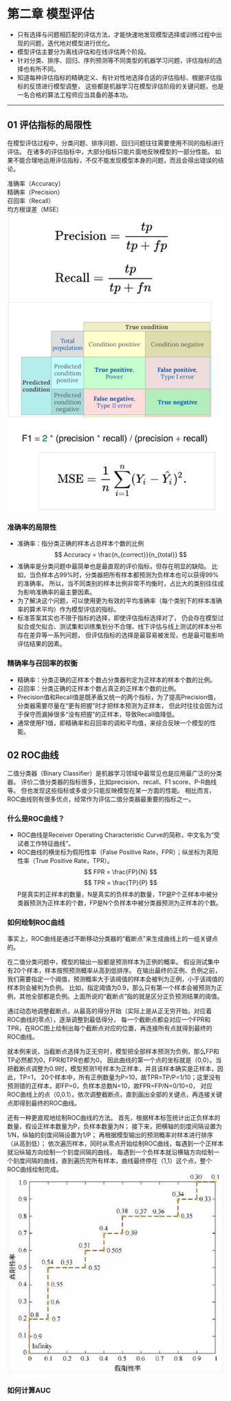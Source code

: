# 第二章 模型评估
- 只有选择与问题相匹配的评估方法，才能快速地发现模型选择或训练过程中出现的问题，迭代地对模型进行优化。
- 模型评估主要分为离线评估和在线评估两个阶段。
- 针对分类、排序、回归、序列预测等不同类型的机器学习问题，评估指标的选择也有所不同。
- 知道每种评估指标的精确定义、有针对性地选择合适的评估指标、根据评估指标的反馈进行模型调整，
这些都是机器学习在模型评估阶段的关键问题，也是一名合格的算法工程师应当具备的基本功。
----
## 01 评估指标的局限性
在模型评估过程中，分类问题、排序问题、回归问题往往需要使用不同的指标进行评估。
在诸多的评估指标中，大部分指标只能片面地反映模型的一部分性能。
如果不能合理地运用评估指标，不仅不能发现模型本身的问题，而且会得出错误的结论。

准确率（Accuracy）<br>
精确率（Precision）<br>
召回率（Recall）<br>
均方根误差（MSE）
![](https://github.com/pchen12567/picture_store/blob/master/AI_For_NLP/validation.png?raw=true)

### 准确率的局限性
- 准确率：指分类正确的样本占总样本个数的比例
$$ Accuracy = \frac{n_{correct}}{n_{total}} $$
- 准确率是分类问题中最简单也是最直观的评价指标，但存在明显的缺陷。
比如，当负样本占99%时，分类器把所有样本都预测为负样本也可以获得99%的准确率。
所以，当不同类别的样本比例非常不均衡时，占比大的类别往往成为影响准确率的最主要因素。
- 为了解决这个问题，可以使用更为有效的平均准确率（每个类别下的样本准确率的算术平均）作为模型评估的指标。
- 标准答案其实也不限于指标的选择，即使评估指标选择对了，
仍会存在模型过拟合或欠拟合、测试集和训练集划分不合理、线下评估与线上测试的样本分布存在差异等一系列问题，
但评估指标的选择是最容易被发现，也是最可能影响评估结果的因素。

### 精确率与召回率的权衡
- 精确率：分类正确的正样本个数占分类器判定为正样本的样本个数的比例。
- 召回率：分类正确的正样本个数占真正的正样本个数的比例。
- Precision值和Recall值是既矛盾又统一的两个指标，为了提高Precision值，分类器需要尽量在“更有把握”时才把样本预测为正样本，
但此时往往会因为过于保守而漏掉很多“没有把握”的正样本，导致Recall值降低。
- 通常使用F1值，即精确率和召回率的调和平均值，来综合反映一个模型的性能。

## 02 ROC曲线
二值分类器（Binary Classifier）是机器学习领域中最常见也是应用最广泛的分类器。
评价二值分类器的指标很多，比如precision、recall、F1 score、P-R曲线等。
但也发现这些指标或多或少只能反映模型在某一方面的性能。
相比而言，ROC曲线则有很多优点，经常作为评估二值分类器最重要的指标之一。

### 什么是ROC曲线？
- ROC曲线是Receiver Operating Characteristic Curve的简称，中文名为“受试者工作特征曲线”。
- ROC曲线的横坐标为假阳性率（False Positive Rate，FPR）；纵坐标为真阳性率（True Positive Rate，TPR）。
$$ FPR = \frac{FP}{N} $$
$$ TPR = \frac{TP}{P} $$
P是真实的正样本的数量，N是真实的负样本的数量，TP是P个正样本中被分类器预测为正样本的个数，FP是N个负样本中被分类器预测为正样本的个数。

### 如何绘制ROC曲线
事实上，ROC曲线是通过不断移动分类器的“截断点”来生成曲线上的一组关键点的。

在二值分类问题中，模型的输出一般都是预测样本为正例的概率。
假设测试集中有20个样本，样本按照预测概率从高到低排序。
在输出最终的正例、负例之前，我们需要指定一个阈值，预测概率大于该阈值的样本会被判为正例，小于该阈值的样本则会被判为负例。
比如，指定阈值为0.9，那么只有第一个样本会被预测为正例，其他全部都是负例。上面所说的“截断点”指的就是区分正负预测结果的阈值。

通过动态地调整截断点，从最高的得分开始（实际上是从正无穷开始，对应着ROC曲线的零点），逐渐调整到最低得分，
每一个截断点都会对应一个FPR和TPR，在ROC图上绘制出每个截断点对应的位置，再连接所有点就得到最终的ROC曲线。

就本例来说，当截断点选择为正无穷时，模型把全部样本预测为负例，那么FP和TP必然都为0，FPR和TPR也都为0，
因此曲线的第一个点的坐标就是（0,0）。当把截断点调整为0.9时，模型预测1号样本为正样本，并且该样本确实是正样本，因此，TP=1，
20个样本中，所有正例数量为P=10，故TPR=TP/P=1/10；这里没有预测错的正样本，即FP=0，负样本总数N=10，故FPR=FP/N=0/10=0，
对应ROC曲线上的点（0,0.1）。依次调整截断点，直到画出全部的关键点，再连接关键点即得到最终的ROC曲线。

还有一种更直观地绘制ROC曲线的方法。
首先，根据样本标签统计出正负样本的数量，假设正样本数量为P，负样本数量为N；
接下来，把横轴的刻度间隔设置为1/N，纵轴的刻度间隔设置为1/P；
再根据模型输出的预测概率对样本进行排序（从高到低）；
依次遍历样本，同时从零点开始绘制ROC曲线，每遇到一个正样本就沿纵轴方向绘制一个刻度间隔的曲线，
每遇到一个负样本就沿横轴方向绘制一个刻度间隔的曲线，直到遍历完所有样本，曲线最终停在（1,1）这个点，整个ROC曲线绘制完成。
![](https://github.com/pchen12567/picture_store/blob/master/Interview/estimation_01.jpg?raw=true)

### 如何计算AUC













